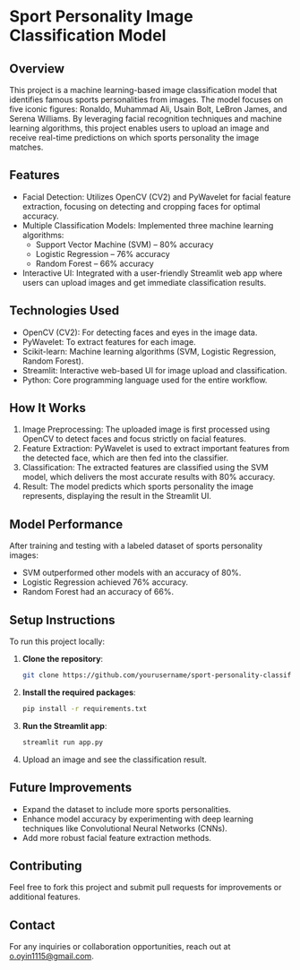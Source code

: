 # Sport Personality Image Classification Model
## Overview
This project is a machine learning-based image classification model that identifies famous sports personalities from images. The model focuses on five iconic figures: Ronaldo, Muhammad Ali, Usain Bolt, LeBron James, and Serena Williams. By leveraging facial recognition techniques and machine learning algorithms, this project enables users to upload an image and receive real-time predictions on which sports personality the image matches.

## Features
- Facial Detection: Utilizes OpenCV (CV2) and PyWavelet for facial feature extraction, focusing on detecting and cropping faces for optimal accuracy.
- Multiple Classification Models: Implemented three machine learning algorithms:
  - Support Vector Machine (SVM) – 80% accuracy
  - Logistic Regression – 76% accuracy
  - Random Forest – 66% accuracy
- Interactive UI: Integrated with a user-friendly Streamlit web app where users can upload images and get immediate classification results.
## Technologies Used
- OpenCV (CV2): For detecting faces and eyes in the image data.
- PyWavelet: To extract features for each image.
- Scikit-learn: Machine learning algorithms (SVM, Logistic Regression, Random Forest).
- Streamlit: Interactive web-based UI for image upload and classification.
- Python: Core programming language used for the entire workflow.
## How It Works
1. Image Preprocessing: The uploaded image is first processed using OpenCV to detect faces and focus strictly on facial features.
2. Feature Extraction: PyWavelet is used to extract important features from the detected face, which are then fed into the classifier.
3. Classification: The extracted features are classified using the SVM model, which delivers the most accurate results with 80% accuracy.
4. Result: The model predicts which sports personality the image represents, displaying the result in the Streamlit UI.
## Model Performance
After training and testing with a labeled dataset of sports personality images:

- SVM outperformed other models with an accuracy of 80%.
- Logistic Regression achieved 76% accuracy.
- Random Forest had an accuracy of 66%.
## Setup Instructions
To run this project locally:
1. **Clone the repository**:
   ```bash
   git clone https://github.com/yourusername/sport-personality-classification.git

2. **Install the required packages**:

   ```bash
   pip install -r requirements.txt

3. **Run the Streamlit app**:
   ```bash
   streamlit run app.py

5. Upload an image and see the classification result.

## Future Improvements
- Expand the dataset to include more sports personalities.
- Enhance model accuracy by experimenting with deep learning techniques like Convolutional Neural Networks (CNNs).
- Add more robust facial feature extraction methods.
## Contributing
Feel free to fork this project and submit pull requests for improvements or additional features.

## Contact
For any inquiries or collaboration opportunities, reach out at [o.oyin1115@gmail.com](o.oyin1115@gmail.com).
